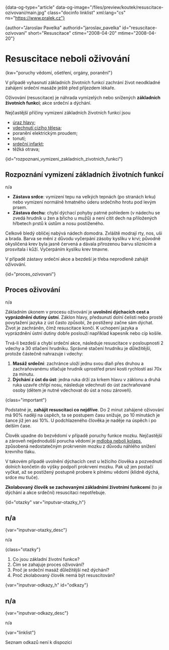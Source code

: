 
{data-og-type="article" data-og-image="/files/preview/koutek/resuscitace-ozivovani/main.jpg" class="docinfo linklist" xml:lang="cs" ns="https://www.pralek.cz"}

{author="Jaroslav Pavelka" authorid="jaroslav_pavelka" id="resuscitace-ozivovani" short="Resuscitace" ctime="2008-04-20" mtime="2008-04-20"}

# Resuscitace neboli oživování

<!-- generated attribute kw by user_udpatekw.sh on 2019-01-10, do not edit -->

{kw="poruchy vědomí, ošetření, orgány, poranění"}

V případě vyhasnutí základních životních funkcí zachrání život neodkladné zahájení srdeční masáže ještě před příjezdem lékaře.

Oživování (resuscitace) je náhrada vymizelých nebo snížených **základních životních funkcí**; akce srdeční a dýchání.

Nejčastější příčiny vymizení základních životních funkcí jsou

  * [úraz hlavy][1];
  * [vdechnutí cizího tělesa][2];
  * poranění elektrickým proudem;
  * tonutí;
  * [srdeční infarkt][3];
  * těžká otrava;

{id="rozpoznani\_vymizeni\_zakladnich\_zivotnich\_funkci"}

## Rozpoznání vymizení základních životních funkcí

n/a

  * **Zástava srdce**: vymizení tepu na velkých tepnách (po stranách krku) nebo vymizení normálně hmatného úderu srdečního hrotu pod levým prsem.
  * **Zástava dechu**: chybí dýchací pohyby patrné pohledem (v nádechu se zvedá hrudník u žen a břicho u mužů) a není cítit dech na přiložených hřbetech prstů k ústům a nosu postiženého.

Celkově bledý obličej nabývá nádech domodra. Zvláště modrají rty, nos, uši a brada. Barva se mění z důvodu vyčerpání zásoby kyslíku v krvi; původně okysličená krev byla jasně červená a dávala přirozenou barvu sliznicím a prosvítala i kůží. Vyčerpáním kyslíku krev tmavne.

V případě zástavy srdeční akce a bezdeší je třeba neprodleně zahájit oživování.

{id="proces_ozivovani"}

## Proces oživování

n/a

Základním úkonem v procesu oživování je **uvolnění dýchacích cest a vyprázdnění dutiny ústní**. Záklon hlavy, předsunutí dolní čelisti nebo prosté povytažení jazyka z úst často způsobí, že postižený začne sám dýchat. Život je zachráněn, čímž resuscitace končí. K uchopení jazyka a vyprázdnění ústní dutiny dobře poslouží například kapesník nebo cíp košile.

Trvá-li bezdeší a chybí srdeční akce, následuje resuscitace v posloupnosti 2 vdechy a 30 stlačení hrudníku. Správné stačení hrudníku je důležitější, protože částečně nahrazuje i vdechy:

  1. **Masáž srdeční**: zachránce uloží jednu svou dlaň přes druhou a zachraňovanému stlačuje hrudník uprostřed prsní kosti rychlostí asi 70x za minutu.
  2. **Dýchání z úst do úst**: jedna ruka drží za krkem hlavu v záklonu a druhá ruka uzavře chřípí nosu, následuje vdechnutí do úst zachraňované osoby (dětem je nutné vdechovat do úst a nosu zároveň).

{class="important"}

Podstatné je, **zahájit resuscitaci co nejdříve**. Do 2 minut zahájené oživování má 90% naději na úspěch, ta se postupem času snižuje, po 10 minutách je šance již jen asi 10%. U podchlazeného člověka je naděje na úspěch i po delším čase.

Člověk upadne do bezvědomí v případě poruchy funkce mozku. Nejčastější a zároveň nejjednodušší porucha vědomí je [mdloba neboli kolaps][4], způsobená nedostatečným prokrvením mozku z důvodu náhlého snížení krevního tlaku.

V takovém případě uvolnění dýchacích cest u ležícího člověka a pozvednutí dolních končetin do výšky podpoří prokrvení mozku. Pak už jen postačí vyčkat, až se postižený postupně probere k plnému vědomí (klidně dýchá, srdce mu tluče).

**Zkolabovaný člověk se zachovanými základními životními funkcemi** (to je dýchání a akce srdeční) resuscitaci nepotřebuje.

{id="otazky" var="inputvar-otazky_h"}

## n/a

{var="inputvar-otazky_desc"}

n/a

{class="otazky"}

  1. Co jsou základní životní funkce?
  2. Čím se zahajuje proces oživování?
  3. Proč je srdeční masáž důležitější než dýchání?
  4. Proč zkolabovaný člověk nemá být resuscitován?

{var="inputvar-odkazy_h" id="odkazy"}

## n/a

{var="inputvar-odkazy_desc"}

n/a

{var="linklist"}

Seznam odkazů není k dispozici

 [1]: otres_mozku
 [2]: kasel_a_typy_kasle
 [3]: srdecni_infarkt
 [4]: mdloba_neboli_kolaps

